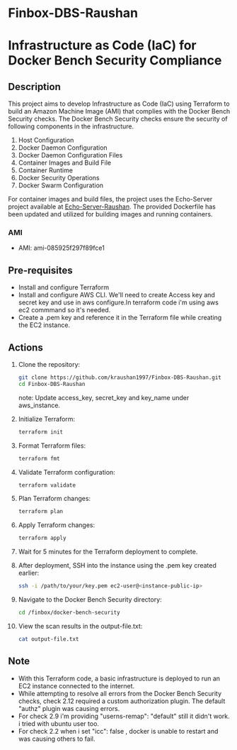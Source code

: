 # Finbox-DBS-Raushan

# Infrastructure as Code (IaC) for Docker Bench Security Compliance

## Description
This project aims to develop Infrastructure as Code (IaC) using Terraform to build an Amazon Machine Image (AMI) that complies with the Docker Bench Security checks. The Docker Bench Security checks ensure the security of following components in the infrastructure.
1. Host Configuration
2. Docker Daemon Configuration
3. Docker Daemon Configuration Files
4. Container Images and Build File
5. Container Runtime
6. Docker Security Operations
7. Docker Swarm Configuration

For container images and build files, the project uses the Echo-Server project available at [Echo-Server-Raushan](https://github.com/kraushan1997/Echo-Server-Raushan.git). The provided Dockerfile has been updated and utilized for building images and running containers.

### AMI
- AMI: ami-085925f297f89fce1

## Pre-requisites
- Install and configure Terraform
- Install and configure AWS CLI. We'll need to create Access key and secret key and use in aws configure.In terraform code i'm using aws ec2 commmand so it's needed.
- Create a .pem key and reference it in the Terraform file while creating the EC2 instance.

## Actions
1. Clone the repository:
    ```bash
    git clone https://github.com/kraushan1997/Finbox-DBS-Raushan.git
    cd Finbox-DBS-Raushan
    ```
    note: Update access_key, secret_key and key_name under aws_instance. 

2. Initialize Terraform:
    ```bash
    terraform init
    ```

3. Format Terraform files:
    ```bash
    terraform fmt
    ```

4. Validate Terraform configuration:
    ```bash
    terraform validate
    ```

5. Plan Terraform changes:
    ```bash
    terraform plan
    ```

6. Apply Terraform changes:
    ```bash
    terraform apply
    ```

7. Wait for 5 minutes for the Terraform deployment to complete.

8. After deployment, SSH into the instance using the .pem key created earlier:
    ```bash
    ssh -i /path/to/your/key.pem ec2-user@<instance-public-ip>
    ```

9. Navigate to the Docker Bench Security directory:
    ```bash
    cd /finbox/docker-bench-security
    ```

10. View the scan results in the output-file.txt:
    ```bash
    cat output-file.txt
    ```

## Note
- With this Terraform code, a basic infrastructure is deployed to run an EC2 instance connected to the internet.
- While attempting to resolve all errors from the Docker Bench Security checks, check 2.12 required a custom authorization plugin. The default "authz" plugin was causing errors.
- For check 2.9 i'm providing  "userns-remap": "default" still it didn't work. i tried with ubuntu user too.
- For check 2.2 when i set "icc": false , docker is unable to restart and was causing others to fail.
